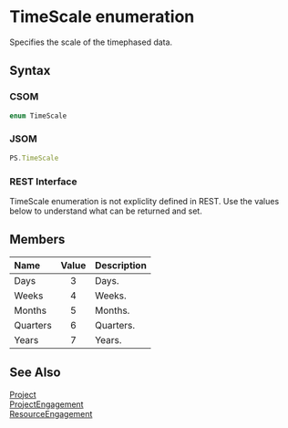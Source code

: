 [comment]: # (Name:TimeScale)
[comment]: # (Name:Microsoft.Office.Project.Server.Library.TimeScaleClass+TimeScale)
[comment]: # (Type:Enum)
[comment]: # (Status:Verified)

# <a name="name"></a>TimeScale enumeration

<a name="description"></a>Specifies the scale of the timephased data.

## <a name="syntax"></a>Syntax

### CSOM

```C#
enum TimeScale 
```
### JSOM

```JavaScript
PS.TimeScale
```
### REST Interface

TimeScale enumeration is not expliclity defined in REST.  Use the values below to understand what can be returned and set.

## <a name="members"></a>Members

<a name="enumMembers"></a>

|**Name**|**Value**|**Description**|
|:------ |:----: |:----- |
|<a name="Days"></a>Days|3|Days.|
|<a name="Weeks"></a>Weeks|4|Weeks.|
|<a name="Months"></a>Months|5|Months.|
|<a name="Quarters"></a>Quarters|6|Quarters.|
|<a name="Years"></a>Years|7|Years.|

## <a name="seeAlso"></a>See Also

[Project](Project.md)<br/>
[ProjectEngagement](ProjectEngagement.md)<br/>
[ResourceEngagement](ResourceEngagement.md)<br/>
